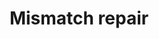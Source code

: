 ---
annotations:
- id: PW:0000662
  parent: regulatory pathway
  type: Pathway Ontology
  value: mismatch repair pathway
authors:
- MaintBot
- Thomas
- Khanspers
- Ddigles
description: 'DNA mismatch repair is a system for recognizing and repairing erroneous
  insertion, deletion and mis-incorporation of bases that can arise during DNA replication
  and recombination, as well as repairing some forms of DNA damage  Source: [[wikipedia:DNA_mismatch_repair|wikipedia]].'
last-edited: 2013-07-06
organisms:
- Danio rerio
redirect_from:
- /index.php/Pathway:WP1361
- /instance/WP1361
revision: null
schema-jsonld:
- '@context': https://schema.org/
  '@id': https://wikipathways.github.io/pathways/WP1361.html
  '@type': Dataset
  creator:
    '@type': Organization
    name: WikiPathways
  description: 'DNA mismatch repair is a system for recognizing and repairing erroneous
    insertion, deletion and mis-incorporation of bases that can arise during DNA replication
    and recombination, as well as repairing some forms of DNA damage  Source: [[wikipedia:DNA_mismatch_repair|wikipedia]].'
  keywords:
  - RFC1
  - mlh1
  - msh2
  - msh6
  - pcna
  - pold1
  - rpa1
  - si:dkeyp-35b8.5
  - zgc:55521
  license: CC0
  name: Mismatch repair
seo: CreativeWork
title: Mismatch repair
wpid: WP1361
---